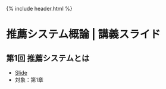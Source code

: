 {% include header.html %}

# 推薦システム概論 | 講義スライド

## 第1回 推薦システムとは
- [Slide](https://speakerdeck.com/okukenta/recsys-text-intro01_recommender_system)
- 対象：第1章
